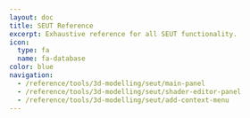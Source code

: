 ```yaml
---
layout: doc
title: SEUT Reference
excerpt: Exhaustive reference for all SEUT functionality.
icon:
  type: fa
  name: fa-database
color: blue
navigation:
  - /reference/tools/3d-modelling/seut/main-panel
  - /reference/tools/3d-modelling/seut/shader-editor-panel
  - /reference/tools/3d-modelling/seut/add-context-menu
---
```

